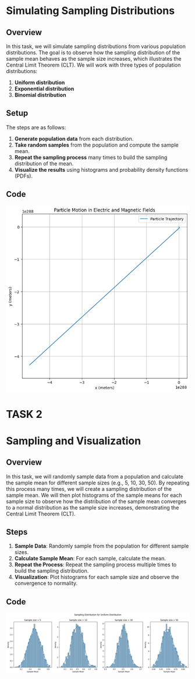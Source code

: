 # Simulating Sampling Distributions

## Overview
In this task, we will simulate sampling distributions from various population distributions. The goal is to observe how the sampling distribution of the sample mean behaves as the sample size increases, which illustrates the Central Limit Theorem (CLT). We will work with three types of population distributions:

1. **Uniform distribution**
2. **Exponential distribution**
3. **Binomial distribution**

## Setup

The steps are as follows:

1. **Generate population data** from each distribution.
2. **Take random samples** from the population and compute the sample mean.
3. **Repeat the sampling process** many times to build the sampling distribution of the mean.
4. **Visualize the results** using histograms and probability density functions (PDFs).

## Code
![alt text](image.png)



# TASK 2
# Sampling and Visualization

## Overview
In this task, we will randomly sample data from a population and calculate the sample mean for different sample sizes (e.g., 5, 10, 30, 50). By repeating this process many times, we will create a sampling distribution of the sample mean. We will then plot histograms of the sample means for each sample size to observe how the distribution of the sample mean converges to a normal distribution as the sample size increases, demonstrating the Central Limit Theorem (CLT).

## Steps

1. **Sample Data**: Randomly sample from the population for different sample sizes.
2. **Calculate Sample Mean**: For each sample, calculate the mean.
3. **Repeat the Process**: Repeat the sampling process multiple times to build the sampling distribution.
4. **Visualization**: Plot histograms for each sample size and observe the convergence to normality.

## Code

![alt text](image-1.png)